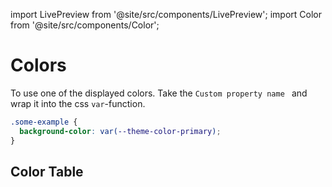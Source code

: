 import LivePreview from '@site/src/components/LivePreview';
import Color from '@site/src/components/Color';

# Colors

To use one of the displayed colors. Take the `Custom property name ` and wrap it into the css `var`-function.

```css
.some-example {
  background-color: var(--theme-color-primary);
}
```

## Color Table

<Color></Color>
